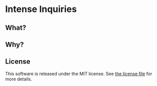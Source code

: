 # Intense Inquiries

## What?

## Why?

## License

This software is released under the MIT license. See [the license
file](LICENSE) for more details.
